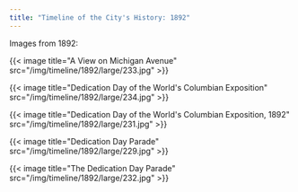 ```yaml
---
title: "Timeline of the City's History: 1892"
---
```

Images from 1892:

{{< image title="A View on Michigan Avenue" src="/img/timeline/1892/large/233.jpg" >}}

{{< image title="Dedication Day of the World's Columbian Exposition" src="/img/timeline/1892/large/234.jpg" >}}

{{< image title="Dedication Day of the World's Columbian Exposition, 1892" src="/img/timeline/1892/large/231.jpg" >}}

{{< image title="Dedication Day Parade" src="/img/timeline/1892/large/229.jpg" >}}

{{< image title="The Dedication Day Parade" src="/img/timeline/1892/large/232.jpg" >}}